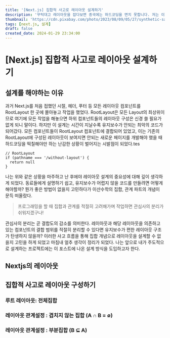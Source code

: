 ```yaml
---
title: '[Next.js] 집합적 사고로 레이아웃 설계하기'
description: '무턱대고 레이아웃을 잡다보면 종국에는 하드코딩을 면치 못합니다. 저는 이러한 상황을 미연에 방지하고자 집합 개념을 통해 레이아웃을 설계하려 노력합니다. 과연 효과적인 방법일까요? 함께 의견을 나눠보시죠!'
thumbnail: 'https://cdn.pixabay.com/photo/2023/08/09/05/27/synthetic-sand-8178646_1280.jpg'
tags: [next.js, 설계]
draft: false
created_date: 2024-01-29 23:34:00
---
```


<h1 id="title">[Next.js] 집합적 사고로 레이아웃 설계하기</h1>

<h2 id="why-should-we-design">설계를 해야하는 이유</h2>

과거 Next.js를 처음 접했던 시절, 헤더, 푸터 등 모든 레이아웃 컴포넌트를 RootLayout 한 곳에 몰아놓고 작업을 했었다. RootLayout은 모든 Layout의 최상위이므로 여기에 모든 작업을 해놓으면 하위 컴포넌트들의 레이아웃 구성은 신경 쓸 필요가 없게 되니 말이다. 하지만 이 설계는 시간이 지날수록 유지보수가 안되는 최악의 코드가 되어갔다. 모든 컴포넌트들이 RootLayout 컴포넌트에 결합되어 있었고, 이는 기존의 RootLayout에 구성된 레이아웃이 보여지면 안되는 새로운 페이지를 개발해야 했을 때 하드코딩을 떡칠해야만 하는 난감한 상황이 벌어지는 시발점이 되었다.tes

```tsx
// RootLayout
if (pathname === '/without-layout') {
  return null
}
```

나는 위와 같은 상황을 마주하고 난 후에야 레이아웃 설계의 중요성에 대해 깊이 생각하게 되었다. 동료들에게 설명하기 쉽고, 유지보수가 어렵지 않을 코드를 만들려면 어떻게 해야할까? 뭔가 좋은 방법이 없을지 고민하다가 이산수학의 집합, 관계 파트의 개념이 문득 떠올랐다.

> 프로그래밍을 할 때 집합과 관계를 적절히 고려해가며 작업하면 관심사의 분리가 쉬워지겠구나!

관심사의 분리는 곧 결합도의 감소를 의미한다. 레이아웃과 해당 레이아웃을 의존하고 있는 컴포넌트의 결합 범위를 적절히 분리할 수 있다면 유지보수가 편한 레이아웃 구조가 탄생하지 않을까? 이러한 사고 흐름을 통해 집합 개념으로 레이아웃을 설계할 수 없을지 고민을 하게 되었고 마침내 얼추 생각이 정리가 되었다. 나는 앞으로 내가 주도적으로 설계하는 프로젝트에는 이 포스트에 나온 설계 방식을 도입하고자 한다.

## Nextjs의 레이아웃

## 집합적 사고로 레이아웃 구성하기

### 루트 레이아웃: 전체집합

### 레이아웃 관계설정 : 겹치지 않는 집합 (A ∩ B = ∅)

### 레이아웃 관계설정 : 부분집합 (B ⊆ A)
